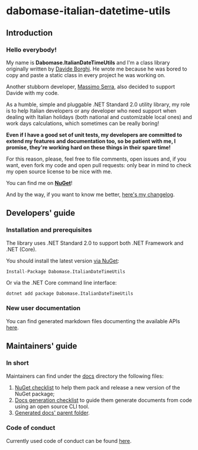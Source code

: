 # dabomase-italian-datetime-utils

## Introduction

### Hello everybody!

My name is __Dabomase.ItalianDateTimeUtils__ and I'm a class library originally written by [Davide Borghi](https://www.linkedin.com/in/davide-borghi-87364014a/). 
He wrote me because he was bored to copy and paste a static class in every project he was working on.

Another stubborn developer, [Massimo Serra](https://www.linkedin.com/in/massimo-serra/), also decided to support Davide with my code.

As a humble, simple and pluggable .NET Standard 2.0 utility library, my role is to help Italian developers or any developer who need support when dealing with Italian holidays (both national and customizable local ones) and work days calculations, which sometimes can be really boring!

**Even if I have a good set of unit tests, my developers are committed to extend my features and documentation too, so be patient with me, I promise, they're working hard on these things in their spare time!**

For this reason, please, feel free to file comments, open issues and, if you want, even fork my code and open pull requests: only bear in mind to check my open source license to be nice with me.

You can find me on **[NuGet](https://www.nuget.org/packages/Dabomase.ItalianDateTimeUtils)**!

And by the way, if you want to know me better, [here's my changelog](https://github.com/massimo93/dabomase-italian-datetime-utils/blob/develop/CHANGELOG.md).

## Developers' guide

### Installation and prerequisites

The library uses .NET Standard 2.0 to support both .NET Framework and .NET (Core).

You should install the latest version [via NuGet](https://www.nuget.org/packages/Dabomase.ItalianDateTimeUtils):

    Install-Package Dabomase.ItalianDateTimeUtils
    
Or via the .NET Core command line interface:

    dotnet add package Dabomase.ItalianDateTimeUtils

### New user documentation
You can find generated markdown files documenting the available APIs [here](https://github.com/massimo93/dabomase-italian-datetime-utils/blob/develop/docs/generated/Dabomase/ItalianDateTimeUtils/index.md).

## Maintainers' guide

### In short
Maintainers can find under the [docs](https://github.com/massimo93/dabomase-italian-datetime-utils/tree/develop/docs) directory the following files:
1. [NuGet checklist](https://github.com/massimo93/dabomase-italian-datetime-utils/blob/develop/docs/nuget-checklist.md) to help them pack and release a new version of the NuGet package;
2. [Docs generation checklist](https://github.com/massimo93/dabomase-italian-datetime-utils/blob/develop/docs/docs-generation-checklist.md) to guide them generate documents from code using an open source CLI tool.
3. [Generated docs' parent folder](https://github.com/massimo93/dabomase-italian-datetime-utils/tree/develop/docs/generated).

### Code of conduct
Currently used code of conduct can be found [here](https://github.com/massimo93/dabomase-italian-datetime-utils/blob/develop/CODE_OF_CONDUCT.md).
